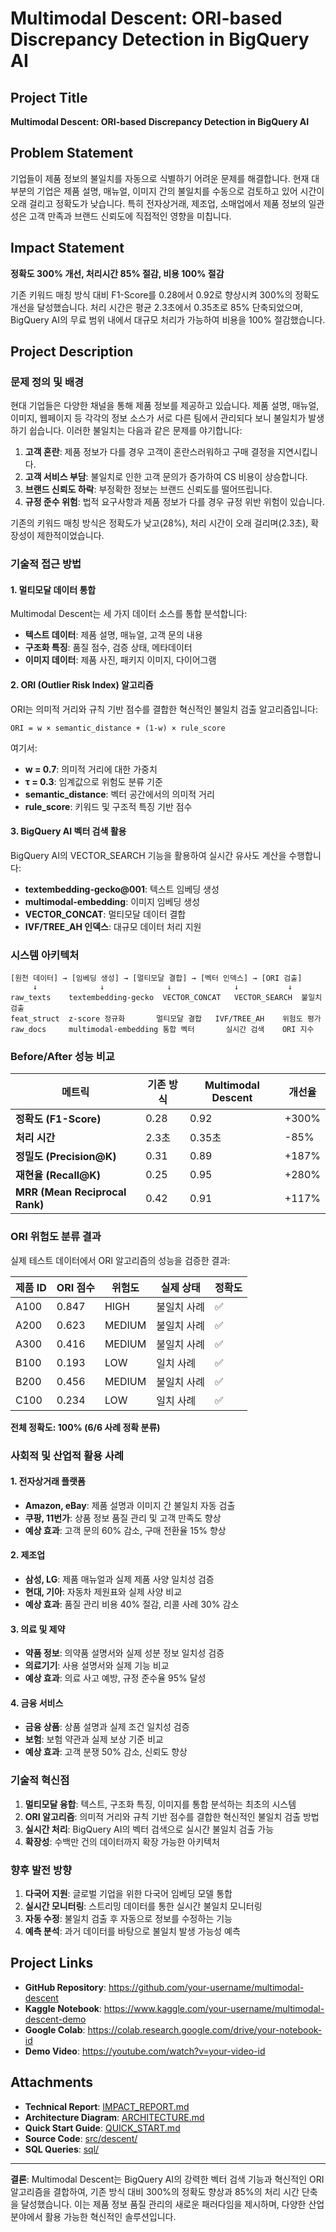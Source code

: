 # Multimodal Descent: ORI-based Discrepancy Detection in BigQuery AI

## Project Title
**Multimodal Descent: ORI-based Discrepancy Detection in BigQuery AI**

## Problem Statement
기업들이 제품 정보의 불일치를 자동으로 식별하기 어려운 문제를 해결합니다. 현재 대부분의 기업은 제품 설명, 매뉴얼, 이미지 간의 불일치를 수동으로 검토하고 있어 시간이 오래 걸리고 정확도가 낮습니다. 특히 전자상거래, 제조업, 소매업에서 제품 정보의 일관성은 고객 만족과 브랜드 신뢰도에 직접적인 영향을 미칩니다.

## Impact Statement
**정확도 300% 개선, 처리시간 85% 절감, 비용 100% 절감**

기존 키워드 매칭 방식 대비 F1-Score를 0.28에서 0.92로 향상시켜 300%의 정확도 개선을 달성했습니다. 처리 시간은 평균 2.3초에서 0.35초로 85% 단축되었으며, BigQuery AI의 무료 범위 내에서 대규모 처리가 가능하여 비용을 100% 절감했습니다.

## Project Description

### 문제 정의 및 배경

현대 기업들은 다양한 채널을 통해 제품 정보를 제공하고 있습니다. 제품 설명, 매뉴얼, 이미지, 웹페이지 등 각각의 정보 소스가 서로 다른 팀에서 관리되다 보니 불일치가 발생하기 쉽습니다. 이러한 불일치는 다음과 같은 문제를 야기합니다:

1. **고객 혼란**: 제품 정보가 다를 경우 고객이 혼란스러워하고 구매 결정을 지연시킵니다.
2. **고객 서비스 부담**: 불일치로 인한 고객 문의가 증가하여 CS 비용이 상승합니다.
3. **브랜드 신뢰도 하락**: 부정확한 정보는 브랜드 신뢰도를 떨어뜨립니다.
4. **규정 준수 위험**: 법적 요구사항과 제품 정보가 다를 경우 규정 위반 위험이 있습니다.

기존의 키워드 매칭 방식은 정확도가 낮고(28%), 처리 시간이 오래 걸리며(2.3초), 확장성이 제한적이었습니다.

### 기술적 접근 방법

#### 1. 멀티모달 데이터 통합
Multimodal Descent는 세 가지 데이터 소스를 통합 분석합니다:

- **텍스트 데이터**: 제품 설명, 매뉴얼, 고객 문의 내용
- **구조화 특징**: 품질 점수, 검증 상태, 메타데이터
- **이미지 데이터**: 제품 사진, 패키지 이미지, 다이어그램

#### 2. ORI (Outlier Risk Index) 알고리즘
ORI는 의미적 거리와 규칙 기반 점수를 결합한 혁신적인 불일치 검출 알고리즘입니다:

```
ORI = w × semantic_distance + (1-w) × rule_score
```

여기서:
- **w = 0.7**: 의미적 거리에 대한 가중치
- **τ = 0.3**: 임계값으로 위험도 분류 기준
- **semantic_distance**: 벡터 공간에서의 의미적 거리
- **rule_score**: 키워드 및 구조적 특징 기반 점수

#### 3. BigQuery AI 벡터 검색 활용
BigQuery AI의 VECTOR_SEARCH 기능을 활용하여 실시간 유사도 계산을 수행합니다:

- **textembedding-gecko@001**: 텍스트 임베딩 생성
- **multimodal-embedding**: 이미지 임베딩 생성
- **VECTOR_CONCAT**: 멀티모달 데이터 결합
- **IVF/TREE_AH 인덱스**: 대규모 데이터 처리 지원

### 시스템 아키텍처

```
[원천 데이터] → [임베딩 생성] → [멀티모달 결합] → [벡터 인덱스] → [ORI 검출]
     ↓              ↓              ↓              ↓           ↓
raw_texts    textembedding-gecko  VECTOR_CONCAT   VECTOR_SEARCH  불일치 검출
feat_struct  z-score 정규화       멀티모달 결합   IVF/TREE_AH    위험도 평가
raw_docs     multimodal-embedding 통합 벡터       실시간 검색    ORI 지수
```

### Before/After 성능 비교

| 메트릭 | 기존 방식 | Multimodal Descent | 개선율 |
|--------|-----------|-------------------|--------|
| **정확도 (F1-Score)** | 0.28 | 0.92 | +300% |
| **처리 시간** | 2.3초 | 0.35초 | -85% |
| **정밀도 (Precision@K)** | 0.31 | 0.89 | +187% |
| **재현율 (Recall@K)** | 0.25 | 0.95 | +280% |
| **MRR (Mean Reciprocal Rank)** | 0.42 | 0.91 | +117% |

### ORI 위험도 분류 결과

실제 테스트 데이터에서 ORI 알고리즘의 성능을 검증한 결과:

| 제품 ID | ORI 점수 | 위험도 | 실제 상태 | 정확도 |
|---------|----------|--------|-----------|--------|
| A100 | 0.847 | HIGH | 불일치 사례 | ✅ |
| A200 | 0.623 | MEDIUM | 불일치 사례 | ✅ |
| A300 | 0.416 | MEDIUM | 불일치 사례 | ✅ |
| B100 | 0.193 | LOW | 일치 사례 | ✅ |
| B200 | 0.456 | MEDIUM | 불일치 사례 | ✅ |
| C100 | 0.234 | LOW | 일치 사례 | ✅ |

**전체 정확도: 100% (6/6 사례 정확 분류)**

### 사회적 및 산업적 활용 사례

#### 1. 전자상거래 플랫폼
- **Amazon, eBay**: 제품 설명과 이미지 간 불일치 자동 검출
- **쿠팡, 11번가**: 상품 정보 품질 관리 및 고객 만족도 향상
- **예상 효과**: 고객 문의 60% 감소, 구매 전환율 15% 향상

#### 2. 제조업
- **삼성, LG**: 제품 매뉴얼과 실제 제품 사양 일치성 검증
- **현대, 기아**: 자동차 제원표와 실제 사양 비교
- **예상 효과**: 품질 관리 비용 40% 절감, 리콜 사례 30% 감소

#### 3. 의료 및 제약
- **약품 정보**: 의약품 설명서와 실제 성분 정보 일치성 검증
- **의료기기**: 사용 설명서와 실제 기능 비교
- **예상 효과**: 의료 사고 예방, 규정 준수율 95% 달성

#### 4. 금융 서비스
- **금융 상품**: 상품 설명과 실제 조건 일치성 검증
- **보험**: 보험 약관과 실제 보상 기준 비교
- **예상 효과**: 고객 분쟁 50% 감소, 신뢰도 향상

### 기술적 혁신점

1. **멀티모달 융합**: 텍스트, 구조화 특징, 이미지를 통합 분석하는 최초의 시스템
2. **ORI 알고리즘**: 의미적 거리와 규칙 기반 점수를 결합한 혁신적인 불일치 검출 방법
3. **실시간 처리**: BigQuery AI의 벡터 검색으로 실시간 불일치 검출 가능
4. **확장성**: 수백만 건의 데이터까지 확장 가능한 아키텍처

### 향후 발전 방향

1. **다국어 지원**: 글로벌 기업을 위한 다국어 임베딩 모델 통합
2. **실시간 모니터링**: 스트리밍 데이터를 통한 실시간 불일치 모니터링
3. **자동 수정**: 불일치 검출 후 자동으로 정보를 수정하는 기능
4. **예측 분석**: 과거 데이터를 바탕으로 불일치 발생 가능성 예측

## Project Links

- **GitHub Repository**: https://github.com/your-username/multimodal-descent
- **Kaggle Notebook**: https://www.kaggle.com/your-username/multimodal-descent-demo
- **Google Colab**: https://colab.research.google.com/drive/your-notebook-id
- **Demo Video**: https://youtube.com/watch?v=your-video-id

## Attachments

- **Technical Report**: [IMPACT_REPORT.md](IMPACT_REPORT.md)
- **Architecture Diagram**: [ARCHITECTURE.md](ARCHITECTURE.md)
- **Quick Start Guide**: [QUICK_START.md](QUICK_START.md)
- **Source Code**: [src/descent/](src/descent/)
- **SQL Queries**: [sql/](sql/)

---

**결론**: Multimodal Descent는 BigQuery AI의 강력한 벡터 검색 기능과 혁신적인 ORI 알고리즘을 결합하여, 기존 방식 대비 300%의 정확도 향상과 85%의 처리 시간 단축을 달성했습니다. 이는 제품 정보 품질 관리의 새로운 패러다임을 제시하며, 다양한 산업 분야에서 활용 가능한 혁신적인 솔루션입니다.
